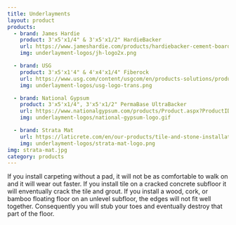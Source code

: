 ```yaml
---
title: Underlayments
layout: product
products:
  - brand: James Hardie
    product: 3'x5'x1/4" & 3'x5'x1/2" HardieBacker
    url: https://www.jameshardie.com/products/hardiebacker-cement-board
    img: underlayment-logos/jh-logo2x.png

  - brand: USG
    product: 3'x5'x1'4" & 4'x4'x1/4" Fiberock
    url: https://www.usg.com/content/usgcom/en/products-solutions/products/tile-and-flooring-installation/backerboards/usg-fiberock-underlayment.html
    img: underlayment-logos/usg-logo-trans.png

  - brand: National Gypsum
    product: 3'x5'x1/4", 3'x5'x1/2" PermaBase UltraBacker
    url: https://www.nationalgypsum.com/products/Product.aspx?ProductID=2367
    img: underlayment-logos/national-gypsum-logo.gif

  - brand: Strata Mat
    url: https://laticrete.com/en/our-products/tile-and-stone-installation-and-maintenance/uncoupling/strata_mat
    img: underlayment-logos/strata-mat-logo.png
img: strata-mat.jpg
category: products
---
```


If you install carpeting without a pad, it will not be as comfortable to walk on and it will wear out faster. If you install tile on a cracked concrete subfloor it will enventually crack the tile and grout. If you install a wood, cork, or bamboo floating floor on an unlevel subfloor, the edges will not fit well together. Consequently you will stub your toes and eventually destroy that part of the floor.
